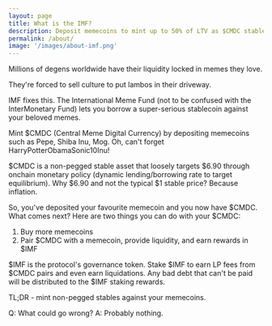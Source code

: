 ```yaml
---
layout: page
title: What is the IMF?
description: Deposit memecoins to mint up to 50% of LTV as $CMDC stablecoin (Central Meme Digital Currency). Pair $CMDC with a memecoin and provide liquidity to earn the governance token $IMF (International Meme Fund).
permalink: /about/
image: '/images/about-imf.png'
---
```


Millions of degens worldwide have their liquidity locked in memes they love.

They're forced to sell culture to put lambos in their driveway.

IMF fixes this. The International Meme Fund (not to be confused with the InterMonetary Fund) lets you borrow a super-serious stablecoin against your beloved memes.

Mint $CMDC (Central Meme Digital Currency) by depositing memecoins such as Pepe, Shiba Inu, Mog. Oh, can't forget HarryPotterObamaSonic10Inu!

$CMDC is a non-pegged stable asset that loosely targets $6.90 through onchain monetary policy (dynamic lending/borrowing rate to target equilibrium). Why $6.90 and not the typical $1 stable price? Because inflation.

So, you've deposited your favourite memecoin and you now have $CMDC. What comes next? Here are two things you can do with your $CMDC:

1. Buy more memecoins
2. Pair $CMDC with a memecoin, provide liquidity, and earn rewards in $IMF

$IMF is the protocol's governance token. Stake $IMF to earn LP fees from $CMDC pairs and even earn liquidations. Any bad debt that can't be paid will be distributed to the $IMF staking rewards.

TL;DR - mint non-pegged stables against your memecoins. 

Q: What could go wrong?
A: Probably nothing.
